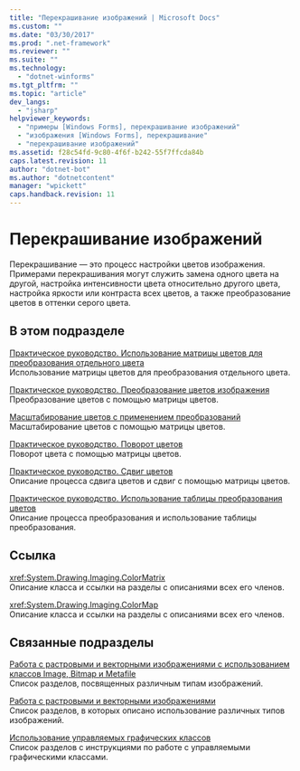 ```yaml
---
title: "Перекрашивание изображений | Microsoft Docs"
ms.custom: ""
ms.date: "03/30/2017"
ms.prod: ".net-framework"
ms.reviewer: ""
ms.suite: ""
ms.technology: 
  - "dotnet-winforms"
ms.tgt_pltfrm: ""
ms.topic: "article"
dev_langs: 
  - "jsharp"
helpviewer_keywords: 
  - "примеры [Windows Forms], перекрашивание изображений"
  - "изображения [Windows Forms], перекрашивание"
  - "перекрашивание изображений"
ms.assetid: f28c54fd-9c80-4f6f-b242-55f7ffcda84b
caps.latest.revision: 11
author: "dotnet-bot"
ms.author: "dotnetcontent"
manager: "wpickett"
caps.handback.revision: 11
---
```

# Перекрашивание изображений
Перекрашивание — это процесс настройки цветов изображения.  Примерами перекрашивания могут служить замена одного цвета на другой, настройка интенсивности цвета относительно другого цвета, настройка яркости или контраста всех цветов, а также преобразование цветов в оттенки серого цвета.  
  
## В этом подразделе  
 [Практическое руководство. Использование матрицы цветов для преобразования отдельного цвета](../../../../docs/framework/winforms/advanced/how-to-use-a-color-matrix-to-transform-a-single-color.md)  
 Использование матрицы цветов для преобразования отдельного цвета.  
  
 [Практическое руководство. Преобразование цветов изображения](../../../../docs/framework/winforms/advanced/how-to-translate-image-colors.md)  
 Преобразование цветов с помощью матрицы цветов.  
  
 [Масштабирование цветов с применением преобразований](../../../../docs/framework/winforms/advanced/using-transformations-to-scale-colors.md)  
 Масштабирование цветов с помощью матрицы цветов.  
  
 [Практическое руководство. Поворот цветов](../../../../docs/framework/winforms/advanced/how-to-rotate-colors.md)  
 Поворот цвета с помощью матрицы цветов.  
  
 [Практическое руководство. Сдвиг цветов](../../../../docs/framework/winforms/advanced/how-to-shear-colors.md)  
 Описание процесса сдвига цветов и сдвиг с помощью матрицы цветов.  
  
 [Практическое руководство. Использование таблицы преобразования цветов](../../../../docs/framework/winforms/advanced/how-to-use-a-color-remap-table.md)  
 Описание процесса преобразования и использование таблицы преобразования.  
  
## Ссылка  
 <xref:System.Drawing.Imaging.ColorMatrix>  
 Описание класса и ссылки на разделы с описаниями всех его членов.  
  
 <xref:System.Drawing.Imaging.ColorMap>  
 Описание класса и ссылки на разделы с описаниями всех его членов.  
  
## Связанные подразделы  
 [Работа с растровыми и векторными изображениями с использованием классов Image, Bitmap и Metafile](../../../../docs/framework/winforms/advanced/images-bitmaps-and-metafiles.md)  
 Список разделов, посвященных различным типам изображений.  
  
 [Работа с растровыми и векторными изображениями](../../../../docs/framework/winforms/advanced/working-with-images-bitmaps-icons-and-metafiles.md)  
 Список разделов, в которых описано использование различных типов изображений.  
  
 [Использование управляемых графических классов](../../../../docs/framework/winforms/advanced/using-managed-graphics-classes.md)  
 Список разделов с инструкциями по работе с управляемыми графическими классами.